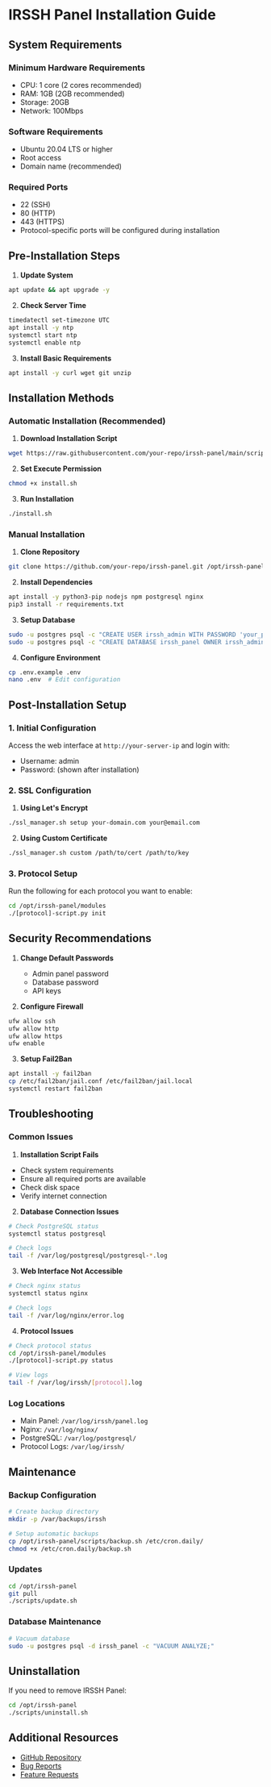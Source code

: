 # IRSSH Panel Installation Guide

## System Requirements

### Minimum Hardware Requirements
- CPU: 1 core (2 cores recommended)
- RAM: 1GB (2GB recommended)
- Storage: 20GB
- Network: 100Mbps

### Software Requirements
- Ubuntu 20.04 LTS or higher
- Root access
- Domain name (recommended)

### Required Ports
- 22 (SSH)
- 80 (HTTP)
- 443 (HTTPS)
- Protocol-specific ports will be configured during installation

## Pre-Installation Steps

1. **Update System**
```bash
apt update && apt upgrade -y
```

2. **Check Server Time**
```bash
timedatectl set-timezone UTC
apt install -y ntp
systemctl start ntp
systemctl enable ntp
```

3. **Install Basic Requirements**
```bash
apt install -y curl wget git unzip
```

## Installation Methods

### Automatic Installation (Recommended)

1. **Download Installation Script**
```bash
wget https://raw.githubusercontent.com/your-repo/irssh-panel/main/scripts/install.sh
```

2. **Set Execute Permission**
```bash
chmod +x install.sh
```

3. **Run Installation**
```bash
./install.sh
```

### Manual Installation

1. **Clone Repository**
```bash
git clone https://github.com/your-repo/irssh-panel.git /opt/irssh-panel
```

2. **Install Dependencies**
```bash
apt install -y python3-pip nodejs npm postgresql nginx
pip3 install -r requirements.txt
```

3. **Setup Database**
```bash
sudo -u postgres psql -c "CREATE USER irssh_admin WITH PASSWORD 'your_password';"
sudo -u postgres psql -c "CREATE DATABASE irssh_panel OWNER irssh_admin;"
```

4. **Configure Environment**
```bash
cp .env.example .env
nano .env  # Edit configuration
```

## Post-Installation Setup

### 1. Initial Configuration

Access the web interface at `http://your-server-ip` and login with:
- Username: admin
- Password: (shown after installation)

### 2. SSL Configuration

1. **Using Let's Encrypt**
```bash
./ssl_manager.sh setup your-domain.com your@email.com
```

2. **Using Custom Certificate**
```bash
./ssl_manager.sh custom /path/to/cert /path/to/key
```

### 3. Protocol Setup

Run the following for each protocol you want to enable:
```bash
cd /opt/irssh-panel/modules
./[protocol]-script.py init
```

## Security Recommendations

1. **Change Default Passwords**
   - Admin panel password
   - Database password
   - API keys

2. **Configure Firewall**
```bash
ufw allow ssh
ufw allow http
ufw allow https
ufw enable
```

3. **Setup Fail2Ban**
```bash
apt install -y fail2ban
cp /etc/fail2ban/jail.conf /etc/fail2ban/jail.local
systemctl restart fail2ban
```

## Troubleshooting

### Common Issues

1. **Installation Script Fails**
- Check system requirements
- Ensure all required ports are available
- Check disk space
- Verify internet connection

2. **Database Connection Issues**
```bash
# Check PostgreSQL status
systemctl status postgresql

# Check logs
tail -f /var/log/postgresql/postgresql-*.log
```

3. **Web Interface Not Accessible**
```bash
# Check nginx status
systemctl status nginx

# Check logs
tail -f /var/log/nginx/error.log
```

4. **Protocol Issues**
```bash
# Check protocol status
cd /opt/irssh-panel/modules
./[protocol]-script.py status

# View logs
tail -f /var/log/irssh/[protocol].log
```

### Log Locations
- Main Panel: `/var/log/irssh/panel.log`
- Nginx: `/var/log/nginx/`
- PostgreSQL: `/var/log/postgresql/`
- Protocol Logs: `/var/log/irssh/`

## Maintenance

### Backup Configuration
```bash
# Create backup directory
mkdir -p /var/backups/irssh

# Setup automatic backups
cp /opt/irssh-panel/scripts/backup.sh /etc/cron.daily/
chmod +x /etc/cron.daily/backup.sh
```

### Updates
```bash
cd /opt/irssh-panel
git pull
./scripts/update.sh
```

### Database Maintenance
```bash
# Vacuum database
sudo -u postgres psql -d irssh_panel -c "VACUUM ANALYZE;"
```

## Uninstallation

If you need to remove IRSSH Panel:
```bash
cd /opt/irssh-panel
./scripts/uninstall.sh
```

## Additional Resources

- [GitHub Repository](https://github.com/your-repo/irssh-panel)
- [Bug Reports](https://github.com/your-repo/irssh-panel/issues)
- [Feature Requests](https://github.com/your-repo/irssh-panel/issues)

